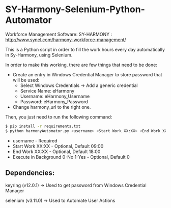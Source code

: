 # SY-Harmony-Selenium-Python-Automator
Workforce Management Software: SY-HARMONY : http://www.synel.com/harmony-workforce-management/

This is a Python script in order to fill the work hours every day automatically in Sy-Harmony, using Selenium.

In order to make this working, there are few things that need to be done:

+ Create an entry in Windows Credential Manager to store password that will be used:
	+ Select Windows Credentials -> Add a generic credential
	+ Service Name: eHarmony
	+ Username: eHarmony_Username
	+ Password: eHarmony_Password
+ Change harmony_url to the right one.

Then, you just need to run the following command:
```sh
$ pip install -r requirements.txt
$ python harmonyAutomator.py <username> <Start Work XX:XX> <End Work XX:XX> <Execute in Background 0-No 1-Yes>
```

+ username - Required
+ Start Work XX:XX - Optional, Default 09:00
+ End Work XX:XX - Optional, Default 18:00
+ Execute in Background 0-No 1-Yes - Optional, Default 0

## Dependencies:

keyring (v12.0.1) -> Used to get password from Windows Credential Manager

selenium (v3.11.0) -> Used to Automate User Actions